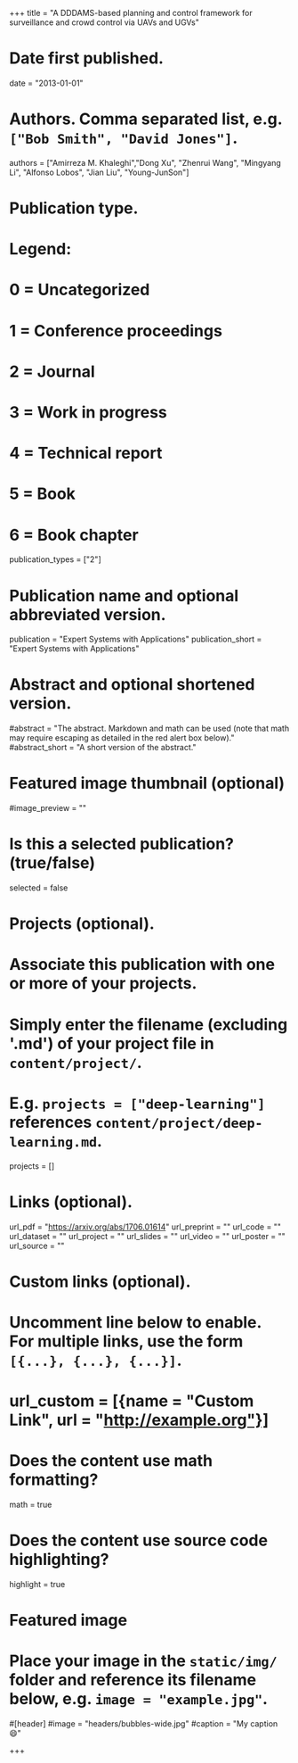 +++
title = "A DDDAMS-based planning and control framework for surveillance and crowd control via UAVs and UGVs"

# Date first published.
date = "2013-01-01"

# Authors. Comma separated list, e.g. `["Bob Smith", "David Jones"]`.
authors = ["Amirreza M. Khaleghi","Dong Xu", "Zhenrui Wang", "Mingyang Li", "Alfonso Lobos", "Jian Liu", "Young-JunSon"]

# Publication type.
# Legend:
# 0 = Uncategorized
# 1 = Conference proceedings
# 2 = Journal
# 3 = Work in progress
# 4 = Technical report
# 5 = Book
# 6 = Book chapter
publication_types = ["2"]

# Publication name and optional abbreviated version.
publication = "Expert Systems with Applications"
publication_short = "Expert Systems with Applications"

# Abstract and optional shortened version.
#abstract = "The abstract. Markdown and math can be used (note that math may require escaping as detailed in the red alert box below)."
#abstract_short = "A short version of the abstract."

# Featured image thumbnail (optional)
#image_preview = ""

# Is this a selected publication? (true/false)
selected = false

# Projects (optional).
#   Associate this publication with one or more of your projects.
#   Simply enter the filename (excluding '.md') of your project file in `content/project/`.
#   E.g. `projects = ["deep-learning"]` references `content/project/deep-learning.md`.
projects = []

# Links (optional).
url_pdf = "https://arxiv.org/abs/1706.01614"
url_preprint = ""
url_code = ""
url_dataset = ""
url_project = ""
url_slides = ""
url_video = ""
url_poster = ""
url_source = ""

# Custom links (optional).
#   Uncomment line below to enable. For multiple links, use the form `[{...}, {...}, {...}]`.
# url_custom = [{name = "Custom Link", url = "http://example.org"}]

# Does the content use math formatting?
math = true

# Does the content use source code highlighting?
highlight = true

# Featured image
# Place your image in the `static/img/` folder and reference its filename below, e.g. `image = "example.jpg"`.
#[header]
#image = "headers/bubbles-wide.jpg"
#caption = "My caption 😄"

+++
